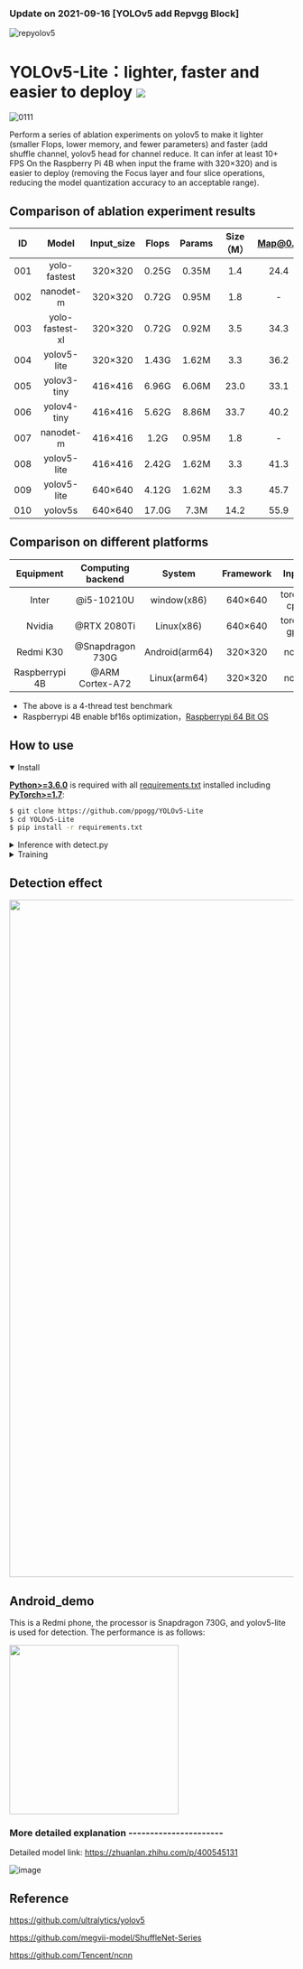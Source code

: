 ### Update on 2021-09-16 [YOLOv5 add Repvgg Block]

![repyolov5](https://user-images.githubusercontent.com/82716366/133568390-918822c8-ff7c-43bd-bd54-c999d3e57f01.png)

# YOLOv5-Lite：lighter, faster and easier to deploy   ![](https://zenodo.org/badge/DOI/10.5281/zenodo.5241425.svg)

![0111](https://user-images.githubusercontent.com/82716366/129756605-a0cba66c-b296-43f1-b83e-39f5f10cd1c2.jpg)


Perform a series of ablation experiments on yolov5 to make it lighter (smaller Flops, lower memory, and fewer parameters) and faster (add shuffle channel, yolov5 head for channel reduce. It can infer at least 10+ FPS On the Raspberry Pi 4B when input the frame with 320×320) and is easier to deploy (removing the Focus layer and four slice operations, reducing the model quantization accuracy to an acceptable range).

## Comparison of ablation experiment results

  ID|Model | Input_size|Flops| Params | Size（M） |Map@0.5|Map@.5:0.95
 :-----:|:-----:|:-----:|:----------:|:----:|:----:|:----:|:----:|
001| yolo-fastest| 320×320|0.25G|0.35M|1.4| 24.4| -
002| nanodet-m| 320×320| 0.72G|0.95M|1.8|- |20.6
003| yolo-fastest-xl| 320×320|0.72G|0.92M|3.5| 34.3| -
004| yolov5-lite| 320×320|1.43G |1.62M|3.3| 36.2|20.8| 
005| yolov3-tiny| 416×416| 6.96G|6.06M|23.0| 33.1|16.6
006| yolov4-tiny| 416×416| 5.62G|8.86M| 33.7|40.2|21.7
007| nanodet-m| 416×416| 1.2G	|0.95M|1.8|- |23.5
008| yolov5-lite| 416×416|2.42G |1.62M|3.3| 41.3|24.4| 
009| yolov5-lite| 640×640|4.12G |1.62M|3.3| 45.7|27.1| 
010| yolov5s| 640×640| 17.0G|7.3M|14.2| 55.9|36.2

## Comparison on different platforms

Equipment|Computing backend|System|Framework|Input|Speed{our}|Speed{yolov5s}
:---:|:---:|:---:|:---:|:---:|:---:|:---:
Inter|@i5-10210U|window(x86)|640×640|torch-cpu|112ms|179ms
Nvidia|@RTX 2080Ti|Linux(x86)|640×640|torch-gpu|11ms|13ms
Redmi K30|@Snapdragon 730G|Android(arm64)|320×320|ncnn|36ms|-
Raspberrypi 4B|@ARM Cortex-A72|Linux(arm64)|320×320|ncnn|97ms|371ms

* The above is a 4-thread test benchmark
* Raspberrypi 4B enable bf16s optimization，[Raspberrypi 64 Bit OS](http://downloads.raspberrypi.org/raspios_arm64/images/raspios_arm64-2020-08-24/)

## <div>How to use</div>

<details open>
<summary>Install</summary>

[**Python>=3.6.0**](https://www.python.org/) is required with all
[requirements.txt](https://github.com/ppogg/YOLOv5-Lite/master/requirements.txt) installed including
[**PyTorch>=1.7**](https://pytorch.org/get-started/locally/):
<!-- $ sudo apt update && apt install -y libgl1-mesa-glx libsm6 libxext6 libxrender-dev -->

```bash
$ git clone https://github.com/ppogg/YOLOv5-Lite
$ cd YOLOv5-Lite
$ pip install -r requirements.txt
```

</details>

<details>
<summary>Inference with detect.py</summary>

`detect.py` runs inference on a variety of sources, downloading models automatically from
the [latest YOLOv5 release](https://github.com/ppogg/YOLOv5-Lite/releases) and saving results to `runs/detect`.

```bash
$ python detect.py --source 0  # webcam
                            file.jpg  # image 
                            file.mp4  # video
                            path/  # directory
                            path/*.jpg  # glob
                            'https://youtu.be/NUsoVlDFqZg'  # YouTube
                            'rtsp://example.com/media.mp4'  # RTSP, RTMP, HTTP stream
```

</details>

<details>
<summary>Training</summary>

```bash
$ python train.py --data coco.yaml --cfg yolov5s.yaml --weights '' --batch-size 64
                                         yolov5m                                40
                                         yolov5l                                24
                                         yolov5x                                16
```

<img width="800" src="https://user-images.githubusercontent.com/26833433/90222759-949d8800-ddc1-11ea-9fa1-1c97eed2b963.png">

 Maybe you should use multi-gpu. It's faster several times~
  
 ```bash
$ python -m torch.distributed.launch --nproc_per_node 4 train.py
```
  
</details>  

## Detection effect 

<img src="https://user-images.githubusercontent.com/82716366/133584299-32c19883-2eb2-48ef-a22c-34e244d0ffbe.jpg" width="1200" /><br/>

## Android_demo 

This is a Redmi phone, the processor is Snapdragon 730G, and yolov5-lite is used for detection. The performance is as follows:

<img src="https://user-images.githubusercontent.com/82716366/130357030-c4131b64-55e4-40c9-9f66-c17b42d2409b.jpg" width="300"/><br/>

### More detailed explanation ----------------------

Detailed model link: https://zhuanlan.zhihu.com/p/400545131

![image](https://user-images.githubusercontent.com/82716366/129891972-31f230e3-6e30-4392-820e-6aef08a51ab1.png)

## Reference

https://github.com/ultralytics/yolov5

https://github.com/megvii-model/ShuffleNet-Series

https://github.com/Tencent/ncnn
